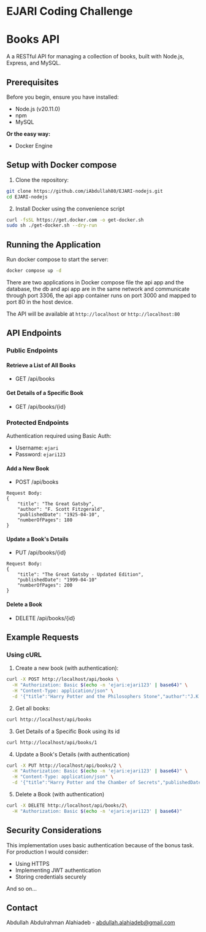# EJARI Coding Challenge

# Books API

A a RESTful API for managing a collection of books, built with Node.js, Express, and MySQL.

## Prerequisites

Before you begin, ensure you have installed:
- Node.js (v20.11.0)
- npm
- MySQL

**Or the easy way:**
- Docker Engine

## Setup with Docker compose

1. Clone the repository:
```bash
git clone https://github.com/iAbdullah80/EJARI-nodejs.git
cd EJARI-nodejs
```
2. Install Docker using the convenience script
```bash
curl -fsSL https://get.docker.com -o get-docker.sh
sudo sh ./get-docker.sh --dry-run
```

## Running the Application

Run docker compose to start the server:
```bash
docker compose up -d
```

There are two applications in Docker compose file the api app and the database, the db and api app are in the same network and communicate through port 3306, the api app container runs on port 3000 and mapped to port 80 in the host device.

The API will be available at `http://localhost` or `http://localhost:80`

## API Endpoints

### Public Endpoints

#### Retrieve a List of All Books

- GET /api/books

#### Get Details of a Specific Book

- GET /api/books/{id}

### Protected Endpoints

Authentication required using Basic Auth:
- Username: `ejari`
- Password: `ejari123`

#### Add a New Book

- POST /api/books

```
Request Body:
{
    "title": "The Great Gatsby",
    "author": "F. Scott Fitzgerald",
    "publishedDate": "1925-04-10",
    "numberOfPages": 180
}
```

#### Update a Book's Details

- PUT /api/books/{id}

```
Request Body:
{
    "title": "The Great Gatsby - Updated Edition",
    "publishedDate": "1999-04-10"
    "numberOfPages": 200
}
```

#### Delete a Book

- DELETE /api/books/{id}

## Example Requests

### Using cURL

1. Create a new book (with authentication):
```bash
curl -X POST http://localhost/api/books \
  -H "Authorization: Basic $(echo -n 'ejari:ejari123' | base64)" \
  -H "Content-Type: application/json" \
  -d '{"title":"Harry Potter and the Philosophers Stone","author":"J.K. Rowling","publishedDate":"1997-06-26","numberOfPages":223}'
```

2. Get all books:
```bash
curl http://localhost/api/books
```

3. Get Details of a Specific Book using its id
```bash
curl http://localhost/api/books/1
```

4. Update a Book's Details (with authentication)
```bash
curl -X PUT http://localhost/api/books/2 \
  -H "Authorization: Basic $(echo -n 'ejari:ejari123' | base64)" \
  -H "Content-Type: application/json" \
  -d '{"title":"Harry Potter and the Chamber of Secrets","publishedDate":"1999-02-06","numberOfPages":360}'
```

5. Delete a Book (with authentication)
```bash
curl -X DELETE http://localhost/api/books/2\
  -H "Authorization: Basic $(echo -n 'ejari:ejari123' | base64)"
```

## Security Considerations

This implementation uses basic authentication because of the bonus task. For production I would consider:
- Using HTTPS
- Implementing JWT authentication
- Storing credentials securely

And so on...


## Contact
Abdullah Abdulrahman Alahiadeb - abdullah.alahiadeb@gmail.com
